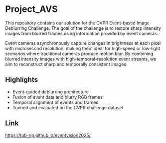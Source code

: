 # Project_AVS
 This repository contains our solution for the CVPR Event-based Image Deblurring Challenge. The goal of the challenge is to restore sharp intensity images from blurred frames using information provided by event cameras.

Event cameras asynchronously capture changes in brightness at each pixel with microsecond resolution, making them ideal for high-speed or low-light scenarios where traditional cameras produce motion blur. By combining blurred intensity images with high-temporal-resolution event streams, we aim to reconstruct sharp and temporally consistent images.

## Highlights

- Event-guided deblurring architecture  
- Fusion of event data and blurry RGB frames  
- Temporal alignment of events and frames  
- Trained and evaluated on the CVPR challenge dataset

## Link

https://tub-rip.github.io/eventvision2025/
